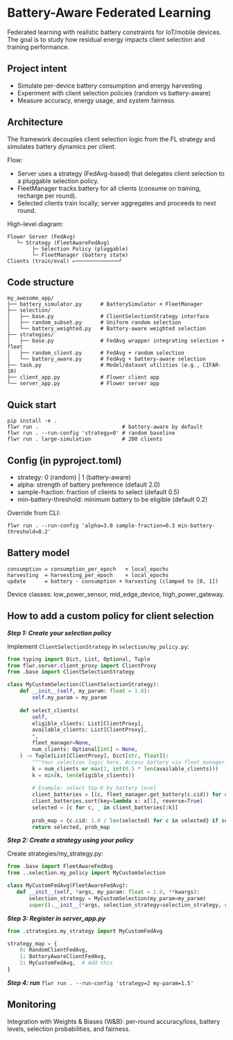 # Battery-Aware Federated Learning

Federated learning with realistic battery constraints for IoT/mobile devices. The goal is to study how residual energy impacts client selection and training performance.

## Project intent
- Simulate per-device battery consumption and energy harvesting
- Experiment with client selection policies (random vs battery-aware)
- Measure accuracy, energy usage, and system fairness

## Architecture
The framework decouples client selection logic from the FL strategy and simulates battery dynamics per client.

Flow:
- Server uses a strategy (FedAvg-based) that delegates client selection to a pluggable selection policy.
- FleetManager tracks battery for all clients (consume on training, recharge per round).
- Selected clients train locally; server aggregates and proceeds to next round.

High-level diagram:
```
Flower Server (FedAvg)
   └─ Strategy (FleetAwareFedAvg)
        ├─ Selection Policy (pluggable)
        └─ FleetManager (battery state)
Clients (train/eval) ←──────────────┘
```

## Code structure
```
my_awesome_app/
├── battery_simulator.py      # BatterySimulator + FleetManager
├── selection/
│   ├── base.py               # ClientSelectionStrategy interface
│   ├── random_subset.py      # Uniform random selection
│   └── battery_weighted.py   # Battery-aware weighted selection
├── strategies/
│   ├── base.py               # FedAvg wrapper integrating selection + fleet
│   ├── random_client.py      # FedAvg + random selection
│   └── battery_aware.py      # FedAvg + battery-aware selection
├── task.py                   # Model/dataset utilities (e.g., CIFAR-10)
├── client_app.py             # Flower client app
└── server_app.py             # Flower server app
```

## Quick start
```
pip install -e .
flwr run .                           # battery-aware by default
flwr run . --run-config 'strategy=0' # random baseline
flwr run . large-simulation          # 200 clients
```

## Config (in pyproject.toml)
- strategy: 0 (random) | 1 (battery-aware)
- alpha: strength of battery preference (default 2.0)
- sample-fraction: fraction of clients to select (default 0.5)
- min-battery-threshold: minimum battery to be eligible (default 0.2)

Override from CLI:
```
flwr run . --run-config 'alpha=3.0 sample-fraction=0.3 min-battery-threshold=0.2'
```

## Battery model
```
consumption = consumption_per_epoch   × local_epochs
harvesting  = harvesting_per_epoch    × local_epochs
update      = battery - consumption + harvesting (clamped to [0, 1])
```
Device classes: low_power_sensor, mid_edge_device, high_power_gateway.

## How to add a custom policy for client selection

***Step 1: Create your selection policy***

Implement `ClientSelectionStrategy` in `selection/my_policy.py`:

```python
from typing import Dict, List, Optional, Tuple
from flwr.server.client_proxy import ClientProxy
from .base import ClientSelectionStrategy

class MyCustomSelection(ClientSelectionStrategy):
    def __init__(self, my_param: float = 1.0):
        self.my_param = my_param
    
    def select_clients(
        self,
        eligible_clients: List[ClientProxy],
        available_clients: List[ClientProxy],
        *,
        fleet_manager=None,
        num_clients: Optional[int] = None,
    ) -> Tuple[List[ClientProxy], Dict[str, float]]:
        """Your selection logic here. Access battery via fleet_manager.get_battery(cid)."""
        k = num_clients or max(1, int(0.5 * len(available_clients)))
        k = min(k, len(eligible_clients))
        
        # Example: select top-K by battery level
        client_batteries = [(c, fleet_manager.get_battery(c.cid)) for c in eligible_clients]
        client_batteries.sort(key=lambda x: x[1], reverse=True)
        selected = [c for c, _ in client_batteries[:k]]
        
        prob_map = {c.cid: 1.0 / len(selected) for c in selected} if selected else {}
        return selected, prob_map
  ```
           
 ***Step 2: Create a strategy using your policy***

 Create strategies/my_strategy.py:
 ```python
from .base import FleetAwareFedAvg
from ..selection.my_policy import MyCustomSelection

class MyCustomFedAvg(FleetAwareFedAvg):
    def __init__(self, *args, my_param: float = 1.0, **kwargs):
        selection_strategy = MyCustomSelection(my_param=my_param)
        super().__init__(*args, selection_strategy=selection_strategy, strategy_name="my_custom", **kwargs)
 ```

***Step 3: Register in server_app.py***
```python
from .strategies.my_strategy import MyCustomFedAvg

strategy_map = {
    0: RandomClientFedAvg,
    1: BatteryAwareClientFedAvg,
    2: MyCustomFedAvg,  # Add this
}
 ```

 ***Step 4: run***
  ```flwr run . --run-config 'strategy=2 my-param=1.5' ```


## Monitoring
Integration with Weights & Biases (W&B): per-round accuracy/loss, battery levels, selection probabilities, and fairness.

